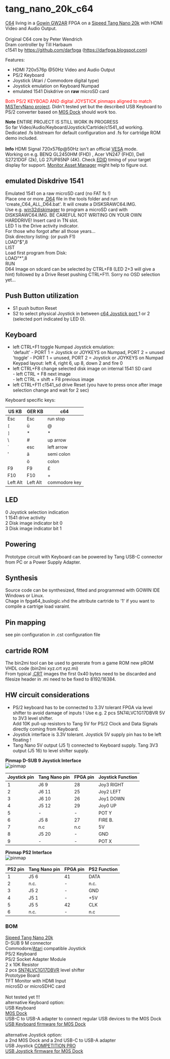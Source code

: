 # tang_nano_20k_c64
[C64](https://en.wikipedia.org/wiki/Commodore_64) living in a [Gowin GW2AR](https://www.gowinsemi.com/en/product/detail/38/) FPGA on a [Sipeed Tang Nano 20k](https://api.dl.sipeed.com/shareURL/TANG/Nano_20K) with HDMI Video and Audio Output.<br>
<br>
Original C64 core by Peter Wendrich<br>
Dram controller by Till Harbaum<br>
c1541 by https://github.com/darfpga (https://darfpga.blogspot.com)<br> 

Features:
* HDMI 720x576p @50Hz Video and Audio Output
* PS/2 Keyboard
* Joystick (Atari / Commodore digital type)<br>
* Joystick emulation on Keyboard Numpad<br>
* emulated 1541 Diskdrive on **raw** microSD card <br>

<font color="red">Both PS/2 KEYBOAD AND digital JOYSTICK pinmaps aligned to match</font> [MiSTeryNano project](https://github.com/harbaum/MiSTeryNano). Didn't tested yet but the described USB Keyboard to PS/2 converter based on [M0S Dock](https://wiki.sipeed.com/hardware/en/maixzero/m0s/m0s.html) should work too.

**Note** ENTIRE PROJECT IS STILL WORK IN PROGRESS</b>
<br>So far Video/Audio/Keyboard/Joystick/Cartride/c1541_sd working.<br>
Dedicated .fs bitstream for default configuration and .fs for cartridge ROM demo included.
<br><br>
**Info** HDMI Signal 720x576p@50Hz isn't an official [VESA](https://glenwing.github.io/docs/VESA-DMT-1.13.pdf) mode.<br>
Working on e.g. BENQ GL2450HM (FHD) , Acer VN247 (FHD), Dell S2721DGF (2k), LG 27UP85NP (4K). Check [EDID](https://en.wikipedia.org/wiki/Extended_Display_Identification_Data) timing of your target display for support. [Monitor Asset Manager](http://www.entechtaiwan.com/util/moninfo.shtm) might help to figure out.<br>

## emulated Diskdrive 1541
Emulated 1541 on a raw microSD card (no FAT fs !)<br>
Place one or more [.D64](https://vice-emu.sourceforge.io/vice_toc.html#TOC405) file in the tools folder and run 'create_C64_ALL_D64.bat'. It will create a DISKSRAWC64.IMG.<br> Use e.g. [win32diskimager](https://sourceforge.net/projects/win32diskimager/) to program a microSD card with DISKSRAWC64.IMG. BE CAREFUL NOT WRITING ON YOUR OWN HARDDRIVE! Insert card in TN slot.<br>
LED 1 is the Drive activity indicator.<br> For those who forgot after all those years...<br>
Disk directory listing: (or push F1)<br>
LOAD"$",8<br>
LIST<br> 
Load first program from Disk:<br>
LOAD"*",8<br>
RUN<br>
D64 Image on sdcard can be selected by CTRL+F8 (LED 2+3 will give a hint) followed by a Drive Reset pushing CTRL+F11. Sorry no OSD selection yet...

## Push Button utilization
* S1 push button Reset<br>
* S2 to select physical Joystick in between [c64 Joystick port ](https://www.c64-wiki.com/wiki/Control_Port) 1 or 2 (selected port indicated by LED 0).<br>
## Keyboard 
* left CTRL+F1 toggle Numpad Joystick emulation:<br>
 	'default' - PORT 1 = Joystick or JOYKEYS on Numpad, PORT 2 = unused<br>
	'toggle' - PORT 1 = unused,            PORT 2 = Joystick or JOYKEYS on Numpad <br>
    Keypad layout: left 4, right 6, up 8, down 2 and fire 0
* left CTRL+F8 change selected disk image on internal 1541 SD card<br>
          - left CTRL + F8 next image<br>
          - left CTRL + shift + F8  previous image<br>
* left CTRL+F11 c1541_sd drive Reset (you have to press once after image selection change and wait for 2 sec) <br>

Keyboard specific keys:<br>

| US KB | GER KB | c64|
| ----------- | ---   | --------  |
| Esc                | Esc | run stop |
| <code>&#91;</code> | ü   | @ |
| <code>&#93;</code> | *   | * |
| \\ | #   | up arrow |
| ` | esc   | left arrow |
| ' | ä   | semi colon |
|  | ö   | colon |
| F9 | F9   | &pound; |
| F10 | F10   | + |
| Left Alt | Left Alt | commodore key |

## LED
0 Joystick selection indication<br>
1 1541 drive activity<br>
2 Disk image indicator bit 0<br>
3 Disk image indicator bit 1<br>

## Powering
Prototype circuit with Keyboard can be powered by Tang USB-C connector from PC or a Power Supply Adapter. 
## Synthesis
Source code can be synthesized, fitted and programmed with GOWIN IDE Windows or Linux.<br>
Chage in fpga64_buslogic.vhd the attribute cartride to '1' if you want to compile a cartrige load varaint.
## Pin mapping 
see pin configuration in .cst configuration file
## cartride ROM
The bin2mi tool can be used to generate from a game ROM new pROM VHDL code (bin2mi xyz.crt xyz.mi)<br>
From typical [.CRT](https://vice-emu.sourceforge.io/vice_17.html#SEC429) images the first 0x40 bytes need to be discarded and filesize header in .mi need to be fixed to 8192/16384.<br>
## HW circuit considerations
- PS/2 keyboard has to be connected to 3.3V tolerant FPGA via level shifter to avoid damage of inputs ! Use e.g. 2 pcs SN74LVC1G17DBVR 5V to 3V3 level shifter.<br> Add 10K pull-up resistors to Tang 5V for PS/2 Clock and Data Signals directly coming from Keyboard.
- Joystick interface is 3.3V tolerant. Joystick 5V supply pin has to be left floating !
- Tang Nano 5V output (J5 1) connected to Keyboard supply. Tang 3V3 output (J5 16) to level shifter supply.

**Pinmap D-SUB 9 Joystick Interface** <br>
![pinmap](\.assets/vic20-Joystick.png)

| Joystick pin | Tang Nano pin | FPGA pin | Joystick Function |
| ----------- | ---   | --------  | ----- |
| 1 | J6 9  | 28   | Joy3 RIGHT | 28 |
| 2 | J6 11  | 25 | Joy2 LEFT | 25 |
| 3 | J6 10 | 26 | Joy1 DOWN | 26 |
| 4 | J5 12 | 29 | Joy0 UP | 29 |
| 5 | - | - | POT Y | - |
| 6 | J5 8 | 27 | FIRE B.| 27 |
| 7 | n.c | n.c | 5V | - |
| 8 | J5 20 | - | GND | - |
| 9 | - | - | POT X | - |

**Pinmap PS2 Interface** <br>
![pinmap](\.assets/ps2conn.png)

| PS2 pin | Tang Nano pin | FPGA pin | PS2 Function |
| ----------- | ---   | --------  | ----- |
| 1 | J5 6 | 41   | DATA  |
| 2 | n.c. | - | n.c. |
| 3 | J5 2 | - | GND |
| 4 | J5 1 | - | +5V |
| 5 | J5 5| 42 | CLK |
| 6 | n.c. | - | n.c |

### BOM

[Sipeed Tang Nano 20k](https://api.dl.sipeed.com/shareURL/TANG/Nano%209K/1_Specification)<br> 
D-SUB 9 M connector<br> 
Commodore/[Atari](https://en.wikipedia.org/wiki/Atari_CX40_joystick) compatible Joystick<br>
PS/2 Keyboard<br>
PS/2 Socket Adapter Module<br>
2 x 10K Resistor<br>
2 pcs [SN74LVC1G17DBVR](http://www.ti.com/document-viewer/SN74LVC1G17/datasheet) level shifter<br>
Prototype Board<br>
TFT Monitor with HDMI Input<br>
microSD or microSDHC card<br>
<br>
Not tested yet !!!<br>
alternative Keyboard option:<br>
USB Keyboard<br>
[M0S Dock](https://wiki.sipeed.com/hardware/en/maixzero/m0s/m0s.html)<br>
USB-C to USB-A adapter to connect regular USB devices to the M0S Dock<br>
[USB Keyboard firmware for M0S Dock](https://github.com/harbaum/MiSTeryNano/tree/d61060803bd5839fd0dca355d45b596c87f65832/bl616)<br>
<br>
alternative Joystick option:<br>
a 2nd M0S Dock and a 2nd USB-C to USB-A adapter<br>
USB Joystick [COMPETITION PRO](https://www.speedlink.com/en/COMPETITION-PRO-EXTRA-USB-Joystick-black-red/SL-650212-BKRD)<br>
[USB Joystick firmware for M0S Dock](https://github.com/harbaum/Pacman-TangNano9k/tree/2b078bfd923d8f4e174b177ab0912dd4eef6a7f2/m0sdock_usb_joystick)
